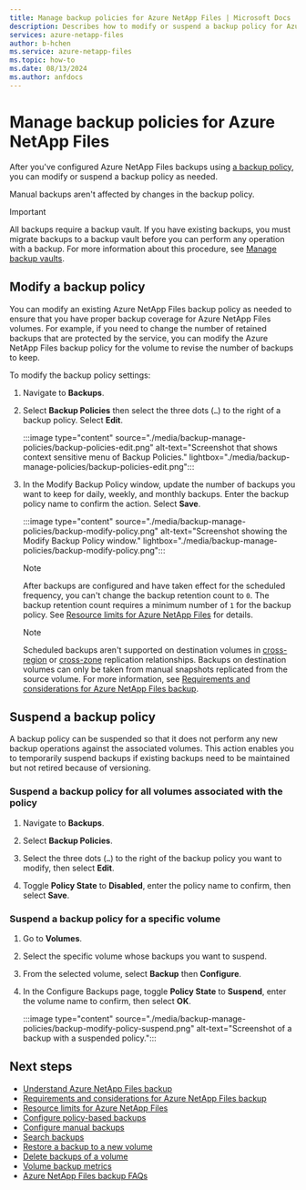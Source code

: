 ```yaml
---
title: Manage backup policies for Azure NetApp Files | Microsoft Docs
description: Describes how to modify or suspend a backup policy for Azure NetApp Files volumes.
services: azure-netapp-files
author: b-hchen
ms.service: azure-netapp-files
ms.topic: how-to
ms.date: 08/13/2024
ms.author: anfdocs
---
```

# Manage backup policies for Azure NetApp Files 

After you've configured Azure NetApp Files backups using [a backup policy](backup-configure-policy-based.md), you can modify or suspend a backup policy as needed.  

Manual backups aren't affected by changes in the backup policy.

>[!IMPORTANT]
>All backups require a backup vault. If you have existing backups, you must migrate backups to a backup vault before you can perform any operation with a backup. For more information about this procedure, see [Manage backup vaults](backup-vault-manage.md).

## Modify a backup policy   

You can modify an existing Azure NetApp Files backup policy as needed to ensure that you have proper backup coverage for Azure NetApp Files volumes.  For example, if you need to change the number of retained backups that are protected by the service, you can modify the Azure NetApp Files backup policy for the volume to revise the number of backups to keep. 

To modify the backup policy settings:   

1. Navigate to **Backups**.

2. Select **Backup Policies** then select the three dots (`…`) to the right of a backup policy. Select **Edit**.

    :::image type="content" source="./media/backup-manage-policies/backup-policies-edit.png" alt-text="Screenshot that shows context sensitive menu of Backup Policies." lightbox="./media/backup-manage-policies/backup-policies-edit.png":::

3. In the Modify Backup Policy window, update the number of backups you want to keep for daily, weekly, and monthly backups. Enter the backup policy name to confirm the action. Select **Save**.  

    :::image type="content" source="./media/backup-manage-policies/backup-modify-policy.png" alt-text="Screenshot showing the Modify Backup Policy window." lightbox="./media/backup-manage-policies/backup-modify-policy.png":::
    
    > [!NOTE] 
    > After backups are configured and have taken effect for the scheduled frequency, you can't change the backup retention count to `0`. The backup retention count requires a minimum number of `1` for the backup policy. See [Resource limits for Azure NetApp Files](azure-netapp-files-resource-limits.md) for details.  

    >[!NOTE]
    > Scheduled backups aren't supported on destination volumes in [cross-region](replication.md) or [cross-zone](cross-zone-replication-introduction.md) replication relationships. Backups on destination volumes can only be taken from manual snapshots replicated from the source volume. For more information, see [Requirements and considerations for Azure NetApp Files backup](backup-requirements-considerations.md#requirements-and-considerations).

## Suspend a backup policy  

A backup policy can be suspended so that it does not perform any new backup operations against the associated volumes. This action enables you to temporarily suspend backups if existing backups need to be maintained but not retired because of versioning.   

### Suspend a backup policy for all volumes associated with the policy

1. Navigate to **Backups**.

1. Select **Backup Policies**.

1. Select the three dots (`…`) to the right of the backup policy you want to modify, then select **Edit**. 

1. Toggle **Policy State** to **Disabled**, enter the policy name to confirm, then select **Save**. 

### Suspend a backup policy for a specific volume 

1. Go to **Volumes**. 
2. Select the specific volume whose backups you want to suspend.
3. From the selected volume, select **Backup** then **Configure**.
4. In the Configure Backups page, toggle **Policy State** to **Suspend**, enter the volume name to confirm, then select **OK**.   

    :::image type="content" source="./media/backup-manage-policies/backup-modify-policy-suspend.png" alt-text="Screenshot of a backup with a suspended policy.":::
    
## Next steps  

* [Understand Azure NetApp Files backup](backup-introduction.md)
* [Requirements and considerations for Azure NetApp Files backup](backup-requirements-considerations.md)
* [Resource limits for Azure NetApp Files](azure-netapp-files-resource-limits.md)
* [Configure policy-based backups](backup-configure-policy-based.md)
* [Configure manual backups](backup-configure-manual.md)
* [Search backups](backup-search.md)
* [Restore a backup to a new volume](backup-restore-new-volume.md)
* [Delete backups of a volume](backup-delete.md)
* [Volume backup metrics](azure-netapp-files-metrics.md#volume-backup-metrics)
* [Azure NetApp Files backup FAQs](faq-backup.md)
